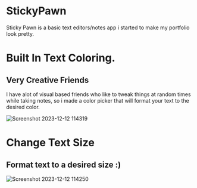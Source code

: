 # StickyPawn
Sticky Pawn is a basic text editors/notes app i started to make my portfolio look pretty.



# Built In Text Coloring.
## Very Creative Friends 

I have alot of visual based friends who like to tweak things at random times while taking notes,
so i made a color picker that will format your text to the desired color.

![Screenshot 2023-12-12 114319](https://github.com/FlushTheCarrot/StickyPawn/assets/143920708/7398cb64-561f-4b62-b4f7-aaee1c50e4a7)


# Change Text Size

## Format text to a desired size :)


![Screenshot 2023-12-12 114250](https://github.com/FlushTheCarrot/StickyPawn/assets/143920708/a405c21a-7c36-4359-9a39-45b1460cecfe)
